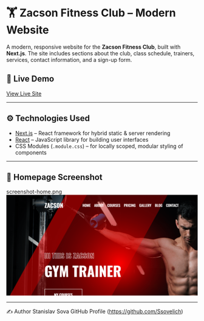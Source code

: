# 🏋️ Zacson Fitness Club – Modern Website

A modern, responsive website for the **Zacson Fitness Club**, built with **Next.js**. The site includes sections about the club, class schedule, trainers, services, contact information, and a sign-up form.

## 🔗 Live Demo

[View Live Site](https://zacson-fitness-club.vercel.app/)  

---

## ⚙️ Technologies Used

- [Next.js](https://nextjs.org/) – React framework for hybrid static & server rendering
- [React](https://react.dev/) – JavaScript library for building user interfaces
- CSS Modules (`.module.css`) – for locally scoped, modular styling of components

---

## 📸 Homepage Screenshot
screenshot-home.png
![Homepage](public/images/og-image.png)

---

✍️ Author
Stanislav Sova
GitHub Profile (https://github.com/Ssovelich)
